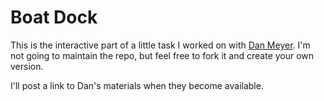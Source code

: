 # Boat Dock

This is the interactive part of a little task I worked on with [Dan Meyer](https://twitter.com/ddmeyer). I'm not going to maintain the repo, but feel free to fork it and create your own version.

I'll post a link to Dan's materials when they become available.
